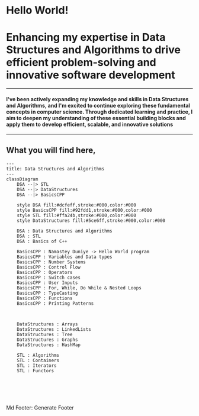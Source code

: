 # Hello World!
#  Enhancing my expertise in Data Structures and Algorithms to drive efficient problem-solving and innovative software development
----------------------------------------------------------------------------------------------------------------------------------------
#### I've been actively expanding my knowledge and skills in Data Structures and Algorithms, and I'm excited to continue exploring these fundamental concepts in computer science. Through dedicated learning and practice, I aim to deepen my understanding of these essential building blocks and apply them to develop efficient, scalable, and innovative solutions
----------------------------------------------------------------------------------------------------------------------------------------
## What you will find here,



```mermaid
---
title: Data Structures and Algorithms
---
classDiagram
    DSA --|> STL
    DSA --|> DataStructures
    DSA --|> BasicsCPP

    style DSA fill:#dcfeff,stroke:#000,color:#000
    style BasicsCPP fill:#92fdd1,stroke:#000,color:#000
    style STL fill:#ffa24b,stroke:#000,color:#000
    style DataStructures fill:#5ce6ff,stroke:#000,color:#000

    DSA : Data Structures and Algorithms
    DSA : STL
    DSA : Basics of C++

    BasicsCPP : Namastey Duniye -> Hello World program
    BasicsCPP : Variables and Data types
    BasicsCPP : Number Systems
    BasicsCPP : Control Flow
    BasicsCPP : Operators
    BasicsCPP : Switch cases
    BasicsCPP : User Inputs
    BasicsCPP : For, While, Do While & Nested Loops
    BasicsCPP : TypeCasting
    BasicsCPP : Functions
    BasicsCPP : Printing Patterns
    
    
    
    DataStructures : Arrays
    DataStructures : LinkedLists
    DataStructures : Tree
    DataStructures : Graphs
    DataStructures : HashMap

    STL : Algorithms
    STL : Containers
    STL : Iterators
    STL : Functors


    



```

Md Footer: Generate Footer
